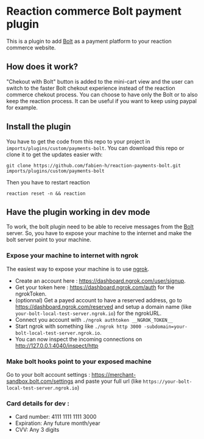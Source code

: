 # Reaction commerce Bolt payment plugin

This is a plugin to add [Bolt](https://bolt.com/) as a payment platform to your reaction commerce website.

## How does it work?

"Chekout with Bolt" button is added to the mini-cart view and the user can switch to the faster Bolt chekout experience instead of the reaction commerce chekout process. You can choose to have only the Bolt or to also keep the reaction process. It can be useful if you want to keep using paypal for example.

## Install the plugin

You have to get the code from this repo to your project in `imports/plugins/custom/payments-bolt`. You can download this repo or clone it to get the updates easier with:

    git clone https://github.com/fabien-h/reaction-payments-bolt.git imports/plugins/custom/payments-bolt

Then you have to restart reaction

    reaction reset -n && reaction

## Have the plugin working in dev mode

To work, the bolt plugin need to be able to receive messages from the [Bolt](https://bolt.com/) server. So, you have to expose your machine to the internet and make the bolt server point to your machine.

### Expose your machine to internet with ngrok

The easiest way to expose your machine is to use [ngrok](https://ngrok.com/).

- Create an account here : <https://dashboard.ngrok.com/user/signup>.
- Get your token here : <https://dashboard.ngrok.com/auth> for the ngrokToken.
- (optionnal) Get a payed account to have a reserved address, go to <https://dashboard.ngrok.com/reserved> and setup a domain name (like `your-bolt-local-test-server.ngrok.io`) for the ngrokURL.
- Connect you account with `./ngrok authtoken __NGROK_TOKEN__`
- Start ngrok with something like `./ngrok http 3000 -subdomain=your-bolt-local-test-server.ngrok.io`.
- You can now inspect the incoming connections on <http://127.0.0.1:4040/inspect/http>

### Make bolt hooks point to your exposed machine

Go to your bolt account settings : <https://merchant-sandbox.bolt.com/settings> and paste your full url (like `https://your-bolt-local-test-server.ngrok.io`)

### Card details for dev :

- Card number: 4111 1111 1111 3000
- Expiration: Any future month/year
- CVV: Any 3 digits
